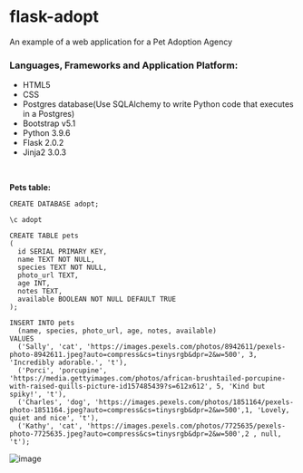 # flask-adopt
An example of a web application for a Pet Adoption Agency


### Languages, Frameworks and Application Platform:

- HTML5
- CSS
- Postgres database(Use SQLAlchemy to write Python code that executes in a Postgres)
- Bootstrap v5.1
- Python 3.9.6
- Flask 2.0.2
- Jinja2 3.0.3

<p>&nbsp;</p>

**Pets table:**

```
CREATE DATABASE adopt;

\c adopt

CREATE TABLE pets
(
  id SERIAL PRIMARY KEY,
  name TEXT NOT NULL,
  species TEXT NOT NULL,
  photo_url TEXT,
  age INT,
  notes TEXT,
  available BOOLEAN NOT NULL DEFAULT TRUE
);

INSERT INTO pets
  (name, species, photo_url, age, notes, available)
VALUES
  ('Sally', 'cat', 'https://images.pexels.com/photos/8942611/pexels-photo-8942611.jpeg?auto=compress&cs=tinysrgb&dpr=2&w=500', 3, 'Incredibly adorable.', 't'),
  ('Porci', 'porcupine', 'https://media.gettyimages.com/photos/african-brushtailed-porcupine-with-raised-quills-picture-id157485439?s=612x612', 5, 'Kind but spiky!', 't'),
  ('Charles', 'dog', 'https://images.pexels.com/photos/1851164/pexels-photo-1851164.jpeg?auto=compress&cs=tinysrgb&dpr=2&w=500',1, 'Lovely, quiet and nice', 't'),
  ('Kathy', 'cat', 'https://images.pexels.com/photos/7725635/pexels-photo-7725635.jpeg?auto=compress&cs=tinysrgb&dpr=2&w=500',2 , null, 't');
```

![image](https://user-images.githubusercontent.com/78634354/206268661-7d40f8cf-25d3-409c-8d74-e2999317aaf2.png)
